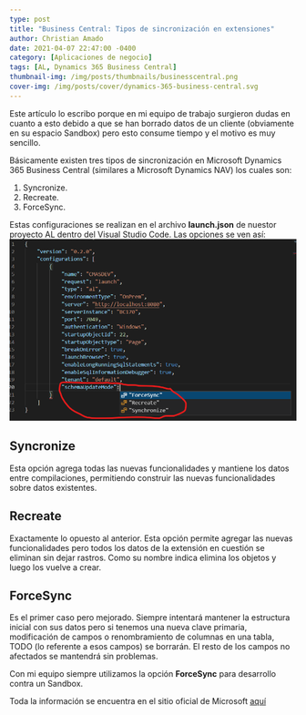 ```yaml
---
type: post
title: "Business Central: Tipos de sincronización en extensiones"
author: Christian Amado
date: 2021-04-07 22:47:00 -0400
category: [Aplicaciones de negocio]
tags: [AL, Dynamics 365 Business Central]
thumbnail-img: /img/posts/thumbnails/businesscentral.png
cover-img: /img/posts/cover/dynamics-365-business-central.svg
---
```


Este artículo lo escribo porque en mi equipo de trabajo surgieron dudas en cuanto a esto debido a que se han borrado datos de un cliente (obviamente en su espacio Sandbox) pero esto consume tiempo y el motivo es muy sencillo. 

<!--more-->

Básicamente existen tres tipos de sincronización en Microsoft Dynamics 365 Business Central (similares a Microsoft Dynamics NAV) los cuales son:  
1. Syncronize.
2. Recreate. 
3. ForceSync.

Estas configuraciones se realizan en el archivo **launch.json** de nuestor proyecto AL dentro del Visual Studio Code. Las opciones se ven así:    
![](/img/posts/2021/04/07/SyncType1.png)  

## Syncronize
Esta opción agrega todas las nuevas funcionalidades y mantiene los datos entre compilaciones, permitiendo construir las nuevas funcionalidades sobre datos existentes.  

## Recreate
Exactamente lo opuesto al anterior. Esta opción permite agregar las nuevas funcionalidades pero todos los datos de la extensión en cuestión se eliminan sin dejar rastros. Como su nombre indica elimina los objetos y luego los vuelve a crear.  

## ForceSync
Es el primer caso pero mejorado. Siempre intentará mantener la estructura inicial con sus datos pero si tenemos una nueva clave primaria, modificación de campos o renombramiento de columnas en una tabla, TODO (lo referente a esos campos) se borrarán. El resto de los campos no afectados se mantendrá sin problemas.  

Con mi equipo siempre utilizamos la opción **ForceSync** para desarrollo contra un Sandbox.

Toda la información se encuentra en el sitio oficial de Microsoft [aquí](https://docs.microsoft.com/es-es/dynamics365/business-central/dev-itpro/developer/devenv-retaining-data-after-publishing)